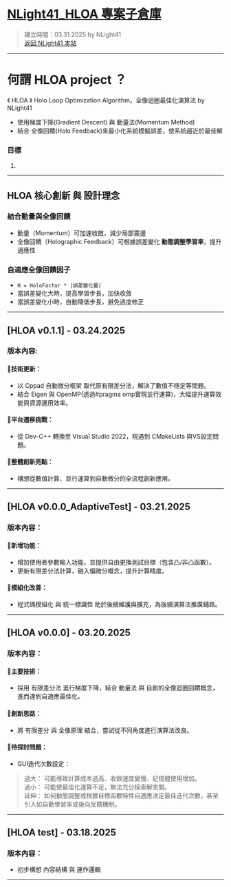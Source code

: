 # [NLight41_HLOA 專案子倉庫](https://github.com/NLight41/NLIGHT41_HLOA)
> 建立時間：03.31.2025 by NLight41  
> [返回 NLight41 本站](https://nlight41.github.io/NLight41_LearningRepo/)  

---
# 何謂 HLOA project ？  
《 HLOA 》 Holo Loop Optimization Algorithm，全像迴圈最佳化演算法 by NLight41  
- 使用梯度下降(Gradient Descent) 與 動量法(Momentum Method)  
- 結合 全像回饋(Holo Feedback)來最小化系統模擬誤差，使系統趨近於最佳解  

### 目標  
1. 

---  
## HLOA 核心創新 與 設計理念 
  
### 結合動量與全像回饋  
- 動量（Momentum）可加速收斂，減少局部震盪  
- 全像回饋（Holographic Feedback）可根據誤差變化 **動態調整學習率**，提升適應性  

### 自適應全像回饋因子
- `H = HoloFactor * |誤差變化量|`  
- 當誤差變化大時，提高學習步長，加快收斂  
- 當誤差變化小時，自動降低步長，避免過度修正  


---

## [HLOA v0.1.1] - 03.24.2025  
### 版本內容:  
#### 🔹技術更新：  
- 以 Cppad 自動微分框架 取代原有限差分法，解決了數值不穩定等問題。  
- 結合 Eigen 與 OpenMP(透過#pragma omp實現並行運算)，大幅提升運算效能與資源運用效率。  

#### 🔹平台遷移挑戰：  
- 從 Dev-C++ 轉換至 Visual Studio 2022，現遇到 CMakeLists 與VS設定問題。  

#### 🔹整體創新亮點：  
- 構想從數值計算、並行運算到自動微分的全流程創新應用。  

---
  
## [HLOA v0.0.0_AdaptiveTest] - 03.21.2025  
### 版本內容：  
#### 🔹新增功能：  
- 增加使用者參數輸入功能，並提供自由更換測試目標（包含凸/非凸函數）。  
- 更新有限差分法計算，融入偏微分概念，提升計算精度。  
  
#### 🔹模組化改善：  
- 程式碼模組化 與 統一標識性 助於後續維護與擴充，為後續演算法推廣鋪路。  

---
  
## [HLOA v0.0.0] - 03.20.2025  
### 版本內容：  
#### 🔹主要技術：  
- 採用 有限差分法 進行梯度下降，結合 動量法 與 自創的全像迴圈回饋概念，進而達到自適應最佳化。  

#### 🔹創新思路：  
- 將 有限差分 與 全像原理 結合，嘗試從不同角度進行演算法改良。  

#### 🔹待探討問題：  
- GUI迭代次數設定：  
> 過大： 可能導致計算成本過高、收斂速度變慢、記憶體使用增加。  
> 過小： 可能使最佳化運算不足，無法充分探索解空間。  
> 延伸： 如何動態調整或根據目標函數特性自適應決定最佳迭代次數，甚至引入如自動學習率或後向反饋機制。  

---
  
## [HLOA test] - 03.18.2025  
### 版本內容：  
- 初步構想 內容結構 與 運作邏輯  
  
---


